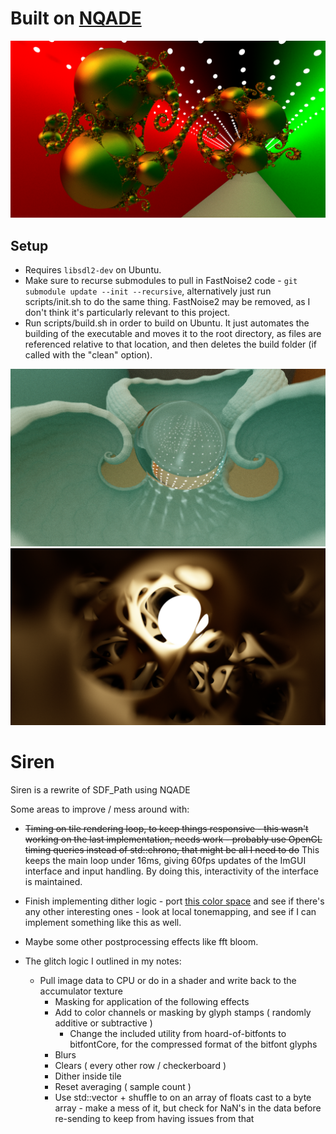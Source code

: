 # Built on [NQADE](https://github.com/0xBAMA/not-quite-a-demo-engine)

[![ SDF Pathtracing ]( SirenExample.png )](https://github.com/0xBAMA/Siren_preupdate/blob/master/SirenExample.png)

## Setup
- Requires `libsdl2-dev` on Ubuntu.
- Make sure to recurse submodules to pull in FastNoise2 code - `git submodule update --init --recursive`, alternatively just run scripts/init.sh to do the same thing. FastNoise2 may be removed, as I don't think it's particularly relevant to this project.
- Run scripts/build.sh in order to build on Ubuntu. It just automates the building of the executable and moves it to the root directory, as files are referenced relative to that location, and then deletes the build folder (if called with the "clean" option).

![ SDF Pathtracing ]( caustics.png )
![ SDF Pathtracing ]( nest.png )

# Siren
Siren is a rewrite of SDF_Path using NQADE

Some areas to improve / mess around with:

- ~~Timing on tile rendering loop, to keep things responsive - this wasn't working on the last implementation, needs work - probably use OpenGL timing queries instead of std::chrono, that might be all I need to do~~ This keeps the main loop under 16ms, giving 60fps updates of the ImGUI interface and input handling. By doing this, interactivity of the interface is maintained.

- Finish implementing dither logic - port [this color space](https://bottosson.github.io/posts/colorpicker/) and see if there's any other interesting ones - look at local tonemapping, and see if I can implement something like this as well.
- Maybe some other postprocessing effects like fft bloom.
- The glitch logic I outlined in my notes:
	- Pull image data to CPU or do in a shader and write back to the accumulator texture
		- Masking for application of the following effects
		- Add to color channels or masking by glyph stamps ( randomly additive or subtractive )
			- Change the included utility from hoard-of-bitfonts to bitfontCore, for the compressed format of the bitfont glyphs
		- Blurs
		- Clears ( every other row / checkerboard )
		- Dither inside tile
		- Reset averaging ( sample count )
		- Use std::vector + shuffle to on an array of floats cast to a byte array - make a mess of it, but check for NaN's in the data before re-sending to keep from having issues from that
